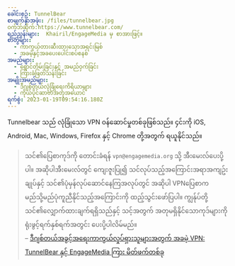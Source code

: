 ```yaml
---
ခေါင်းစဥ်: TunnelBear
စာမျက်နှာအဖုံး: /files/tunnelbear.jpg
ဝက်ဘ်ဆိုက်:https://www.tunnelbear.com/
ရည်ညွှန်းများ:  Khairil/EngageMedia မှ စာအားဖြင့်။
စာတွဲများ:
  - ကာကွယ်တားဆီးထားသောအရင်းမြစ်
  - အခမဲ့နှင့်အခပေးပေါင်းစပ်စနစ်
အမည်များ:
  - ရှောင်တိမ်းခြင်းနှင့် အမည်ဝှက်ခြင်း
  - ကြားခံဖြတ်သန်းခြင်း
အမျိုးအမည်များ:
  - ဒီဂျစ်တယ်လုံခြုံရေးကိရိယာများ
  - ကိုယ်ပိုင်ဆာဗာအတုအယောင်
ရက်စွဲ: 2023-01-19T09:54:16.180Z
---
```

Tunnelbear သည် လုံခြုံသော VPN ဝန်ဆောင်မှုတစ်ခုဖြစ်သည်။ ၄င်းကို iOS, Android, Mac, Windows, Firefox နှင့် Chrome တို့အတွက် ရယူနိုင်သည်။

> သင်၏ပြေစာကုဒ်ကို တောင်းခံရန် `vpn@engagemedia.org` သို့ အီးမေးလ်ပေးပို့ပါ။ အဆိုပါအီးမေးလ်တွင် ကျေးဇူးပြု၍ သင်လုပ်သည့်အကြောင်းအရာအကျဥ်းချုပ်နှင့် သင်၏ပုံမှန်လုပ်ဆောင်နေကြအလုပ်တွင် အဆိုပါ VPNပြေစာက မည်သို့မည်ပုံကူညီနိုင်သည့်အကြောင်းကို ထည့်သွင်းဖော်ပြပါ။ ကျွန်ုပ်တို့ သင်၏လျှောက်ထားချက်ရရှိသည်နှင့် သင့်အတွက် အတုမရှိနိုင်သောကုဒ်များကို ရုံးဖွင့်ရက်နှစ်ရက်အတွင်း ပေးပို့ပါလိမ်မည်။\
> –﻿ [ဒီဂျစ်တယ်အခွင့်အရေးကာကွယ်လှုပ်ရှားသူများအတွက် အခမဲ့ VPN: TunnelBear နှင့် EngageMedia ကြား မိတ်ဖက်တစ်ခု
](https://engagemedia.org/projects/tunnelbear/)